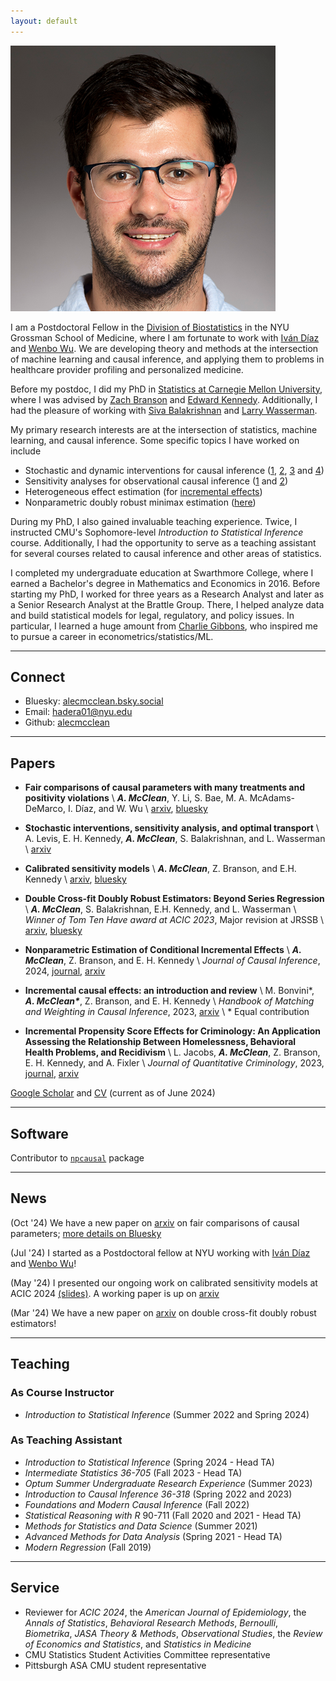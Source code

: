 ```yaml
---
layout: default
---
```


<img class="profile-picture" src="files/am_pp.png">

I am a Postdoctoral Fellow in the [Division of Biostatistics](https://med.nyu.edu/departments-institutes/population-health/divisions-sections-centers/biostatistics/) in the NYU Grossman School of Medicine, where I am fortunate to work with [Iván Díaz](https://www.idiaz.xyz/) and [Wenbo Wu](https://www.wenbowu.me/). We are developing theory and methods at the intersection of machine learning and causal inference, and applying them to problems in healthcare provider profiling and personalized medicine.

Before my postdoc, I did my PhD in [Statistics at Carnegie Mellon University](http://stat.cmu.edu/), where I was advised by [Zach Branson](https://sites.google.com/site/zjbranson/?pli=1) and [Edward Kennedy](https://www.ehkennedy.com/). Additionally, I had the pleasure of working with [Siva Balakrishnan](https://www.stat.cmu.edu/~siva/) and [Larry Wasserman](https://www.stat.cmu.edu/~larry/). 

My primary research interests are at the intersection of statistics, machine learning, and causal inference. Some specific topics I have worked on include 

* Stochastic and dynamic interventions for causal inference ([1](https://arxiv.org/abs/2410.13522), [2](https://www.arxiv.org/abs/2411.14285), [3](https://arxiv.org/abs/2110.10532) and [4](https://arxiv.org/abs/2212.03578))
* Sensitivity analyses for observational causal inference ([1](https://arxiv.org/abs/2405.08738) and [2](https://www.arxiv.org/abs/2411.14285)) 
* Heterogeneous effect estimation (for [incremental effects](https://arxiv.org/abs/2212.03578))
* Nonparametric doubly robust minimax estimation ([here](https://arxiv.org/abs/2403.15175))

During my PhD, I also gained invaluable teaching experience. Twice, I instructed CMU's Sophomore-level *Introduction to Statistical Inference* course. Additionally, I had the opportunity to serve as a teaching assistant for several courses related to causal inference and other areas of statistics. 

I completed my undergraduate education at Swarthmore College, where I earned a Bachelor's degree in Mathematics and Economics in 2016.  Before starting my PhD, I worked for three years as a Research Analyst and later as a Senior Research Analyst at the Brattle Group. There, I helped analyze data and build statistical models for legal, regulatory, and policy issues.  In particular, I learned a huge amount from [Charlie Gibbons](https://gibbons.bio/), who inspired me to pursue a career in econometrics/statistics/ML.

---
## Connect 

* Bluesky: [alecmcclean.bsky.social](https://bsky.app/profile/alecmcclean.bsky.social)
* Email: [hadera01@nyu.edu](mailto:hadera01@nyu.edu)
* Github: [alecmcclean](https://github.com/alecmcclean)

---
## Papers
- **Fair comparisons of causal parameters with many treatments and positivity violations** \\
	***A. McClean***, Y. Li, S. Bae, M. A. McAdams-DeMarco, I. Díaz, and W. Wu \\
	[arxiv](https://arxiv.org/abs/2410.13522), [bluesky](https://bsky.app/profile/alecmcclean.bsky.social/post/3ld7w5nsbjk2i)

- **Stochastic interventions, sensitivity analysis, and optimal transport** \\
	A. Levis, E. H. Kennedy, ***A. McClean***, S. Balakrishnan, and L. Wasserman \\
	[arxiv](https://www.arxiv.org/abs/2411.14285) 

- **Calibrated sensitivity models** \\
	***A. McClean***, Z. Branson, and E.H. Kennedy \\
	[arxiv](https://arxiv.org/abs/2405.08738), [bluesky](https://bsky.app/profile/alecmcclean.bsky.social/post/3leefjb6ewc2v)

- **Double Cross-fit Doubly Robust Estimators: Beyond Series Regression** \\
	***A. McClean***, S. Balakrishnan, E.H. Kennedy, and L. Wasserman \\
	*Winner of Tom Ten Have award at ACIC 2023*, Major revision at JRSSB \\
	[arxiv](https://arxiv.org/abs/2403.15175), [bluesky](https://bsky.app/profile/alecmcclean.bsky.social/post/3leefihmly22v)

- **Nonparametric Estimation of Conditional Incremental Effects** \\
	***A. McClean***, Z. Branson, and E. H. Kennedy \\
	*Journal of Causal Inference*, 2024, [journal](https://www.degruyter.com/document/doi/10.1515/jci-2023-0024/html), [arxiv](https://arxiv.org/abs/2212.03578)

- **Incremental causal effects: an introduction and review** \\
	M. Bonvini\*, ***A. McClean\****, Z. Branson, and E. H. Kennedy \\
	*Handbook of Matching and Weighting in Causal Inference*, 2023, [arxiv](https://arxiv.org/abs/2110.10532) \\
	\* Equal contribution

- **Incremental Propensity Score Effects for Criminology: An Application Assessing the Relationship Between Homelessness, Behavioral Health Problems, and Recidivism** \\
	L. Jacobs, ***A. McClean***, Z. Branson, E. H. Kennedy, and A. Fixler \\
	*Journal of Quantitative Criminology*, 2023, [journal](https://link.springer.com/article/10.1007/s10940-024-09582-7), [arxiv](https://arxiv.org/abs/2305.14040)
	
[Google Scholar](https://scholar.google.com/citations?user=lsB4VsUAAAAJ&hl=en) and [CV](files/Alec_McClean_CV.pdf) (current as of June 2024)


--- 
## Software
Contributor to [`npcausal`](https://github.com/ehkennedy/npcausal) package

---
## News

(Oct '24) We have a new paper on [arxiv](https://arxiv.org/abs/2410.13522) on fair comparisons of causal parameters; [more details on Bluesky](https://bsky.app/profile/alecmcclean.bsky.social/post/3ld7w5nsbjk2i)

(Jul '24) I started as a Postdoctoral fellow at NYU working with [Iván Díaz](https://www.idiaz.xyz/) and [Wenbo Wu](https://www.wenbowu.me/)!

(May '24) I presented our ongoing work on calibrated sensitivity models at ACIC 2024 [(slides)](files/CSM_slides_ACIC2024.pdf). A working paper is up on [arxiv](https://arxiv.org/abs/2405.08738)

(Mar '24) We have a new paper on [arxiv](https://arxiv.org/abs/2403.15175) on double cross-fit doubly robust estimators!  

--- 
## Teaching
### As Course Instructor
* *Introduction to Statistical Inference* (Summer 2022 and Spring 2024)

### As Teaching Assistant

* *Introduction to Statistical Inference* (Spring 2024 - Head TA)
* *Intermediate Statistics 36-705* (Fall 2023 - Head TA)
* *Optum Summer Undergraduate Research Experience* (Summer 2023)
* *Introduction to Causal Inference 36-318* (Spring 2022 and 2023)
* *Foundations and Modern Causal Inference* (Fall 2022)
* *Statistical Reasoning with R* 90-711 (Fall 2020 and 2021 - Head TA)
* *Methods for Statistics and Data Science* (Summer 2021)
* *Advanced Methods for Data Analysis* (Spring 2021 - Head TA)
* *Modern Regression* (Fall 2019)

--- 

## Service
* Reviewer for *ACIC 2024*, the *American Journal of Epidemiology*, the *Annals of Statistics*, *Behavioral Research Methods*, *Bernoulli*, *Biometrika*, *JASA Theory \& Methods*, *Observational Studies*, the *Review of Economics and Statistics*, and *Statistics in Medicine*
* CMU Statistics Student Activities Committee representative
* Pittsburgh ASA CMU student representative

<br/><br/>
